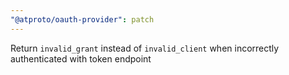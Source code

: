 ```yaml
---
"@atproto/oauth-provider": patch
---
```


Return `invalid_grant` instead of `invalid_client` when incorrectly authenticated with token endpoint
